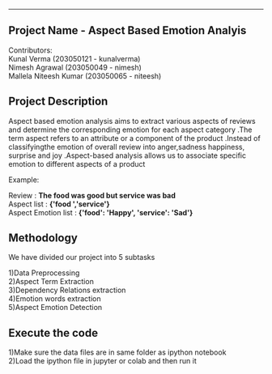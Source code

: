 -------------------------------------------------------------
Project Name - Aspect Based Emotion Analyis
-------------------------------------------------------------
Contributors: <br />
Kunal Verma		(203050121 - kunalverma) <br />
Nimesh Agrawal		(203050049 - nimesh) <br />
Mallela Niteesh Kumar	(203050065 - niteesh) 

Project Description
----------------------
Aspect based emotion analysis aims to extract various aspects of reviews and determine the corresponding emotion for each aspect 
category .The term aspect refers to an attribute or a component of the product .Instead of classifyingthe emotion of overall review
into anger,sadness happiness, surprise and joy .Aspect-based analysis allows us to associate specific emotion to different aspects
of a product 

Example:<br />

Review : **The food was good but service was bad <br />**
Aspect list  : **{'food ','service'} <br />**
Aspect Emotion list : **{'food': 'Happy', 'service': 'Sad'} <br />**

Methodology
------------------------
We have divided our project into 5 subtasks

1)Data Preprocessing <br />
2)Aspect Term Extraction <br />
3)Dependency Relations extraction <br />
4)Emotion words extraction <br />
5)Aspect Emotion Detection

Execute the code
------------------------
1)Make sure the data files are in same folder as ipython notebook <br />
2)Load the ipython file in jupyter or colab and then run it 
